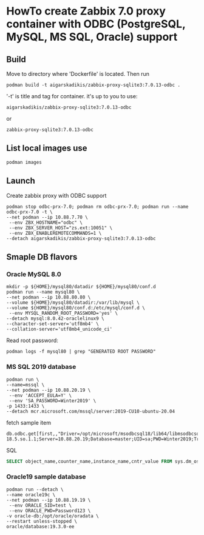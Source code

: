 # HowTo create Zabbix 7.0 proxy container with ODBC (PostgreSQL, MySQL, MS SQL, Oracle) support

## Build

Move to directory where 'Dockerfile' is located. Then run
```
podman build -t aigarskadikis/zabbix-proxy-sqlite3:7.0.13-odbc .
```

'-t' is title and tag for container. it's up to you to use:
```
aigarskadikis/zabbix-proxy-sqlite3:7.0.13-odbc
```
or
```
zabbix-proxy-sqlite3:7.0.13-odbc
```

## List local images use
```
podman images
```

## Launch

Create zabbix proxy with ODBC support
```
podman stop odbc-prx-7.0; podman rm odbc-prx-7.0; podman run --name odbc-prx-7.0 -t \
--net podman --ip 10.88.7.70 \
 --env ZBX_HOSTNAME="odbc" \
 --env ZBX_SERVER_HOST="zs.ext:10051" \
 --env ZBX_ENABLEREMOTECOMMANDS=1 \
--detach aigarskadikis/zabbix-proxy-sqlite3:7.0.13-odbc
```

## Smaple DB flavors

### Oracle MySQL 8.0
```
mkdir -p ${HOME}/mysql80/datadir ${HOME}/mysql80/conf.d
podman run --name mysql80 \
--net podman --ip 10.88.80.80 \
--volume ${HOME}/mysql80/datadir:/var/lib/mysql \
--volume ${HOME}/mysql80/conf.d:/etc/mysql/conf.d \
 --env MYSQL_RANDOM_ROOT_PASSWORD='yes' \
--detach mysql:8.0.42-oraclelinux9 \
--character-set-server='utf8mb4' \
--collation-server='utf8mb4_unicode_ci'
```

Read root password:
```
podman logs -f mysql80 | grep "GENERATED ROOT PASSWORD"
```



### MS SQL 2019 database
```
podman run \
--name=mssql \
--net podman --ip 10.88.20.19 \
 --env 'ACCEPT_EULA=Y' \
 --env 'SA_PASSWORD=Winter2019' \
-p 1433:1433 \
--detach mcr.microsoft.com/mssql/server:2019-CU10-ubuntu-20.04
```

fetch sample item
```
db.odbc.get[first,,"Driver=/opt/microsoft/msodbcsql18/lib64/libmsodbcsql-18.5.so.1.1;Server=10.88.20.19;Database=master;UID=sa;PWD=Winter2019;TrustServerCertificate=Yes;"]
```

SQL
```sql
SELECT object_name,counter_name,instance_name,cntr_value FROM sys.dm_os_performance_counters
```

### Oracle19 sample database
```
podman run --detach \
--name oracle19c \
--net podman --ip 10.88.19.19 \
 --env ORACLE_SID=test \
 --env ORACLE_PWD=Password123 \
-v oracle-db:/opt/oracle/oradata \
--restart unless-stopped \
oracle/database:19.3.0-ee
```
